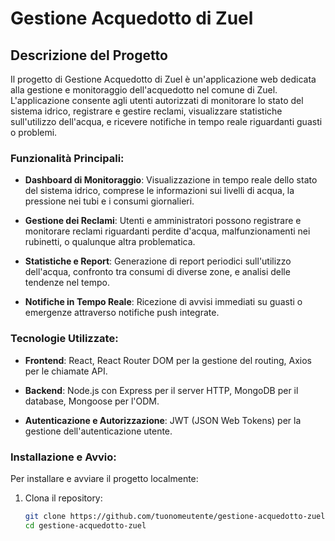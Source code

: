 # Gestione Acquedotto di Zuel

## Descrizione del Progetto

Il progetto di Gestione Acquedotto di Zuel è un'applicazione web dedicata alla gestione e monitoraggio dell'acquedotto nel comune di Zuel. L'applicazione consente agli utenti autorizzati di monitorare lo stato del sistema idrico, registrare e gestire reclami, visualizzare statistiche sull'utilizzo dell'acqua, e ricevere notifiche in tempo reale riguardanti guasti o problemi.

### Funzionalità Principali:

- **Dashboard di Monitoraggio**: Visualizzazione in tempo reale dello stato del sistema idrico, comprese le informazioni sui livelli di acqua, la pressione nei tubi e i consumi giornalieri.
  
- **Gestione dei Reclami**: Utenti e amministratori possono registrare e monitorare reclami riguardanti perdite d'acqua, malfunzionamenti nei rubinetti, o qualunque altra problematica.

- **Statistiche e Report**: Generazione di report periodici sull'utilizzo dell'acqua, confronto tra consumi di diverse zone, e analisi delle tendenze nel tempo.

- **Notifiche in Tempo Reale**: Ricezione di avvisi immediati su guasti o emergenze attraverso notifiche push integrate.

### Tecnologie Utilizzate:

- **Frontend**: React, React Router DOM per la gestione del routing, Axios per le chiamate API.
  
- **Backend**: Node.js con Express per il server HTTP, MongoDB per il database, Mongoose per l'ODM.

- **Autenticazione e Autorizzazione**: JWT (JSON Web Tokens) per la gestione dell'autenticazione utente.

### Installazione e Avvio:

Per installare e avviare il progetto localmente:

1. Clona il repository:

   ```bash
   git clone https://github.com/tuonomeutente/gestione-acquedotto-zuel.git
   cd gestione-acquedotto-zuel
